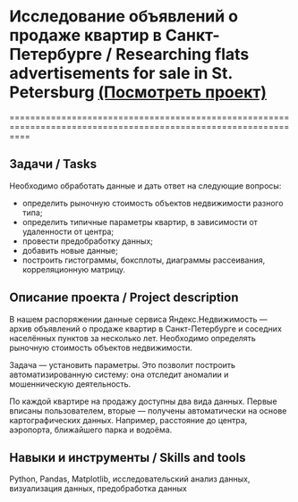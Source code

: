 # Исследование объявлений о продаже квартир в Санкт-Петербурге / Researching flats advertisements for sale in St. Petersburg [(Посмотреть проект)](https://github.com/martynovamarina/analytic_projects/blob/main/Exploratory%20data%20analysis%20(EDA)/EDA%20SP%20apartments.ipynb)
================================================================================================================

## Задачи / Tasks
Необходимо обработать данные и дать ответ на следующие вопросы:

- определить рыночную стоимость объектов недвижимости разного типа;
- определить типичные параметры квартир, в зависимости от удаленности от центра;
- провести предобработку данных;
- добавить новые данные;
- построить гистограммы, боксплоты, диаграммы рассеивания, корреляционную матрицу.

## Описание проекта / Project description
В нашем распоряжении данные сервиса Яндекс.Недвижимость — архив объявлений о продаже квартир в Санкт-Петербурге и соседних населённых пунктов за несколько лет. Необходимо определять рыночную стоимость объектов недвижимости. 

Задача — установить параметры. Это позволит построить автоматизированную систему: она отследит аномалии и мошенническую деятельность. 

По каждой квартире на продажу доступны два вида данных. Первые вписаны пользователем, вторые — получены автоматически на основе картографических данных. Например, расстояние до центра, аэропорта, ближайшего парка и водоёма. 


## Навыки и инструменты / Skills and tools
Python, Pandas, Matplotlib, исследовательский анализ данных, визуализация данных, предобработка данных
